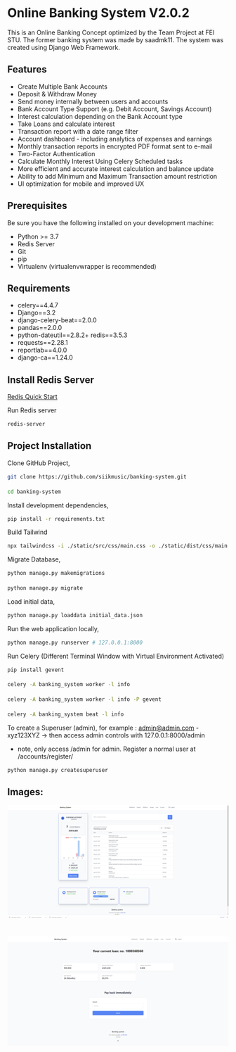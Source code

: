 # Online Banking System V2.0.2

This is an Online Banking Concept optimized by the Team Project at FEI STU. The former banking
system was made by saadmk11. The system was created using Django Web Framework.


## Features

* Create Multiple Bank Accounts
* Deposit & Withdraw Money
* Send money internally between users and accounts
* Bank Account Type Support (e.g. Debit Account, Savings Account)
* Interest calculation depending on the Bank Account type
* Take Loans and calculate interest
* Transaction report with a date range filter 
* Account dashboard - including analytics of expenses and earnings
* Monthly transaction reports in encrypted PDF format sent to e-mail
* Two-Factor Authentication
* Calculate Monthly Interest Using Celery Scheduled tasks
* More efficient and accurate interest calculation and balance update
* Ability to add Minimum and Maximum Transaction amount restriction
* UI optimization for mobile and improved UX 


## Prerequisites

Be sure you have the following installed on your development machine:

+ Python >= 3.7
+ Redis Server
+ Git
+ pip
+ Virtualenv (virtualenvwrapper is recommended)

## Requirements

+ celery==4.4.7
+ Django==3.2
+ django-celery-beat==2.0.0
+ pandas==2.0.0
+ python-dateutil==2.8.2+ redis==3.5.3
+ requests==2.28.1
+ reportlab==4.0.0
+ django-ca==1.24.0

## Install Redis Server

[Redis Quick Start](https://redis.io/topics/quickstart)

Run Redis server
```bash
redis-server
```

## Project Installation

Clone GitHub Project,
```bash
git clone https://github.com/siikmusic/banking-system.git

cd banking-system
```

Install development dependencies,
```bash
pip install -r requirements.txt
```

Build Tailwind
```bash
npx tailwindcss -i ./static/src/css/main.css -o ./static/dist/css/main.css --watch
```

Migrate Database,
```bash
python manage.py makemigrations  

python manage.py migrate
```

Load initial data,
```bash
python manage.py loaddata initial_data.json
```

Run the web application locally,
```bash
python manage.py runserver # 127.0.0.1:8000
```

Run Celery
(Different Terminal Window with Virtual Environment Activated)

```bash
pip install gevent

celery -A banking_system worker -l info

celery -A banking_system worker -l info -P gevent

celery -A banking_system beat -l info
```

To create a Superuser (admin), for example : admin@admin.com - xyz123XYZ -> then access admin controls with 127.0.0.1:8000/admin 
- note, only access /admin for admin. Register a normal user at /accounts/register/
```bash
python manage.py createsuperuser
```



## Images:
![alt text](static/img/dashboard.png)
#
![alt text](static/img/loan.png)
